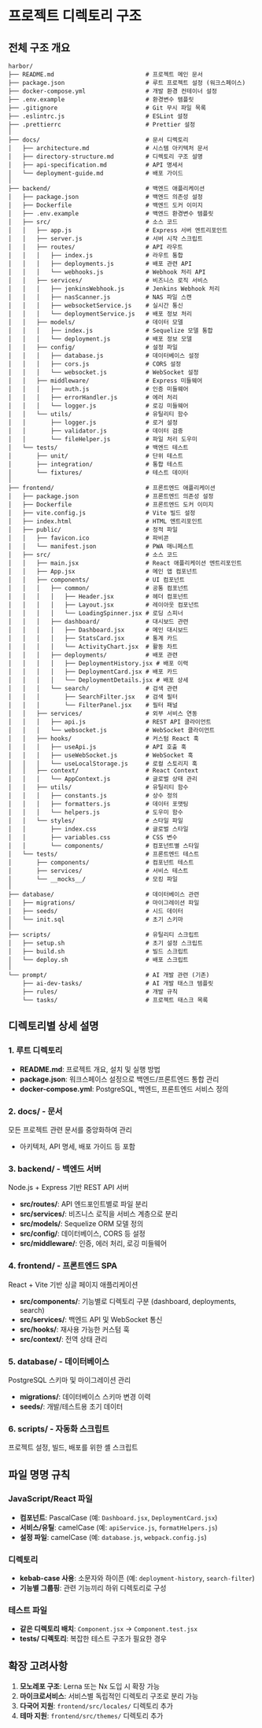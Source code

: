# 프로젝트 디렉토리 구조

## 전체 구조 개요

```
harbor/
├── README.md                          # 프로젝트 메인 문서
├── package.json                       # 루트 프로젝트 설정 (워크스페이스)
├── docker-compose.yml                 # 개발 환경 컨테이너 설정
├── .env.example                       # 환경변수 템플릿
├── .gitignore                         # Git 무시 파일 목록
├── .eslintrc.js                       # ESLint 설정
├── .prettierrc                        # Prettier 설정
│
├── docs/                              # 문서 디렉토리
│   ├── architecture.md                # 시스템 아키텍처 문서
│   ├── directory-structure.md         # 디렉토리 구조 설명
│   ├── api-specification.md           # API 명세서
│   └── deployment-guide.md            # 배포 가이드
│
├── backend/                           # 백엔드 애플리케이션
│   ├── package.json                   # 백엔드 의존성 설정
│   ├── Dockerfile                     # 백엔드 도커 이미지
│   ├── .env.example                   # 백엔드 환경변수 템플릿
│   ├── src/                           # 소스 코드
│   │   ├── app.js                     # Express 서버 엔트리포인트
│   │   ├── server.js                  # 서버 시작 스크립트
│   │   ├── routes/                    # API 라우트
│   │   │   ├── index.js               # 라우트 통합
│   │   │   ├── deployments.js         # 배포 관련 API
│   │   │   └── webhooks.js            # Webhook 처리 API
│   │   ├── services/                  # 비즈니스 로직 서비스
│   │   │   ├── jenkinsWebhook.js      # Jenkins Webhook 처리
│   │   │   ├── nasScanner.js          # NAS 파일 스캔
│   │   │   ├── websocketService.js    # 실시간 통신
│   │   │   └── deploymentService.js   # 배포 정보 처리
│   │   ├── models/                    # 데이터 모델
│   │   │   ├── index.js               # Sequelize 모델 통합
│   │   │   └── deployment.js          # 배포 정보 모델
│   │   ├── config/                    # 설정 파일
│   │   │   ├── database.js            # 데이터베이스 설정
│   │   │   ├── cors.js                # CORS 설정
│   │   │   └── websocket.js           # WebSocket 설정
│   │   ├── middleware/                # Express 미들웨어
│   │   │   ├── auth.js                # 인증 미들웨어
│   │   │   ├── errorHandler.js        # 에러 처리
│   │   │   └── logger.js              # 로깅 미들웨어
│   │   └── utils/                     # 유틸리티 함수
│   │       ├── logger.js              # 로거 설정
│   │       ├── validator.js           # 데이터 검증
│   │       └── fileHelper.js          # 파일 처리 도우미
│   └── tests/                         # 백엔드 테스트
│       ├── unit/                      # 단위 테스트
│       ├── integration/               # 통합 테스트
│       └── fixtures/                  # 테스트 데이터
│
├── frontend/                          # 프론트엔드 애플리케이션
│   ├── package.json                   # 프론트엔드 의존성 설정
│   ├── Dockerfile                     # 프론트엔드 도커 이미지
│   ├── vite.config.js                 # Vite 빌드 설정
│   ├── index.html                     # HTML 엔트리포인트
│   ├── public/                        # 정적 파일
│   │   ├── favicon.ico                # 파비콘
│   │   └── manifest.json              # PWA 매니페스트
│   ├── src/                           # 소스 코드
│   │   ├── main.jsx                   # React 애플리케이션 엔트리포인트
│   │   ├── App.jsx                    # 메인 앱 컴포넌트
│   │   ├── components/                # UI 컴포넌트
│   │   │   ├── common/                # 공통 컴포넌트
│   │   │   │   ├── Header.jsx         # 헤더 컴포넌트
│   │   │   │   ├── Layout.jsx         # 레이아웃 컴포넌트
│   │   │   │   └── LoadingSpinner.jsx # 로딩 스피너
│   │   │   ├── dashboard/             # 대시보드 관련
│   │   │   │   ├── Dashboard.jsx      # 메인 대시보드
│   │   │   │   ├── StatsCard.jsx      # 통계 카드
│   │   │   │   └── ActivityChart.jsx  # 활동 차트
│   │   │   ├── deployments/           # 배포 관련
│   │   │   │   ├── DeploymentHistory.jsx # 배포 이력
│   │   │   │   ├── DeploymentCard.jsx # 배포 카드
│   │   │   │   └── DeploymentDetails.jsx # 배포 상세
│   │   │   └── search/                # 검색 관련
│   │   │       ├── SearchFilter.jsx   # 검색 필터
│   │   │       └── FilterPanel.jsx    # 필터 패널
│   │   ├── services/                  # 외부 서비스 연동
│   │   │   ├── api.js                 # REST API 클라이언트
│   │   │   └── websocket.js           # WebSocket 클라이언트
│   │   ├── hooks/                     # 커스텀 React 훅
│   │   │   ├── useApi.js              # API 호출 훅
│   │   │   ├── useWebSocket.js        # WebSocket 훅
│   │   │   └── useLocalStorage.js     # 로컬 스토리지 훅
│   │   ├── context/                   # React Context
│   │   │   └── AppContext.js          # 글로벌 상태 관리
│   │   ├── utils/                     # 유틸리티 함수
│   │   │   ├── constants.js           # 상수 정의
│   │   │   ├── formatters.js          # 데이터 포맷팅
│   │   │   └── helpers.js             # 도우미 함수
│   │   └── styles/                    # 스타일 파일
│   │       ├── index.css              # 글로벌 스타일
│   │       ├── variables.css          # CSS 변수
│   │       └── components/            # 컴포넌트별 스타일
│   └── tests/                         # 프론트엔드 테스트
│       ├── components/                # 컴포넌트 테스트
│       ├── services/                  # 서비스 테스트
│       └── __mocks__/                 # 모킹 파일
│
├── database/                          # 데이터베이스 관련
│   ├── migrations/                    # 마이그레이션 파일
│   ├── seeds/                         # 시드 데이터
│   └── init.sql                       # 초기 스키마
│
├── scripts/                           # 유틸리티 스크립트
│   ├── setup.sh                       # 초기 설정 스크립트
│   ├── build.sh                       # 빌드 스크립트
│   └── deploy.sh                      # 배포 스크립트
│
└── prompt/                            # AI 개발 관련 (기존)
    ├── ai-dev-tasks/                  # AI 개발 태스크 템플릿
    ├── rules/                         # 개발 규칙
    └── tasks/                         # 프로젝트 태스크 목록
```

## 디렉토리별 상세 설명

### 1. 루트 디렉토리
- **README.md**: 프로젝트 개요, 설치 및 실행 방법
- **package.json**: 워크스페이스 설정으로 백엔드/프론트엔드 통합 관리
- **docker-compose.yml**: PostgreSQL, 백엔드, 프론트엔드 서비스 정의

### 2. docs/ - 문서
모든 프로젝트 관련 문서를 중앙화하여 관리
- 아키텍처, API 명세, 배포 가이드 등 포함

### 3. backend/ - 백엔드 서버
Node.js + Express 기반 REST API 서버
- **src/routes/**: API 엔드포인트별로 파일 분리
- **src/services/**: 비즈니스 로직을 서비스 계층으로 분리
- **src/models/**: Sequelize ORM 모델 정의
- **src/config/**: 데이터베이스, CORS 등 설정
- **src/middleware/**: 인증, 에러 처리, 로깅 미들웨어

### 4. frontend/ - 프론트엔드 SPA
React + Vite 기반 싱글 페이지 애플리케이션
- **src/components/**: 기능별로 디렉토리 구분 (dashboard, deployments, search)
- **src/services/**: 백엔드 API 및 WebSocket 통신
- **src/hooks/**: 재사용 가능한 커스텀 훅
- **src/context/**: 전역 상태 관리

### 5. database/ - 데이터베이스
PostgreSQL 스키마 및 마이그레이션 관리
- **migrations/**: 데이터베이스 스키마 변경 이력
- **seeds/**: 개발/테스트용 초기 데이터

### 6. scripts/ - 자동화 스크립트
프로젝트 설정, 빌드, 배포를 위한 셸 스크립트

## 파일 명명 규칙

### JavaScript/React 파일
- **컴포넌트**: PascalCase (예: `Dashboard.jsx`, `DeploymentCard.jsx`)
- **서비스/유틸**: camelCase (예: `apiService.js`, `formatHelpers.js`)
- **설정 파일**: camelCase (예: `database.js`, `webpack.config.js`)

### 디렉토리
- **kebab-case 사용**: 소문자와 하이픈 (예: `deployment-history`, `search-filter`)
- **기능별 그룹핑**: 관련 기능끼리 하위 디렉토리로 구성

### 테스트 파일
- **같은 디렉토리 배치**: `Component.jsx` → `Component.test.jsx`
- **__tests__/ 디렉토리**: 복잡한 테스트 구조가 필요한 경우

## 확장 고려사항

1. **모노레포 구조**: Lerna 또는 Nx 도입 시 확장 가능
2. **마이크로서비스**: 서비스별 독립적인 디렉토리 구조로 분리 가능
3. **다국어 지원**: `frontend/src/locales/` 디렉토리 추가
4. **테마 지원**: `frontend/src/themes/` 디렉토리 추가
